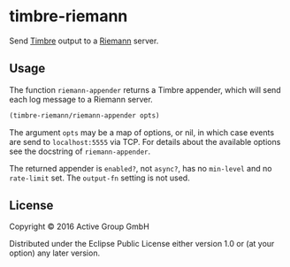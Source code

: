 # timbre-riemann

Send [Timbre](https://github.com/ptaoussanis/timbre) output to a
[Riemann](http://riemann.io/) server.

## Usage

The function `riemann-appender` returns a Timbre appender, which
will send each log message to a Riemann server.

```clojure
(timbre-riemann/riemann-appender opts)
```

The argument `opts` may be a map of options, or nil, in which case
events are send to `localhost:5555` via TCP. For details about the
available options see the docstring of `riemann-appender`.

The returned appender is `enabled?`, not `async?`, has no `min-level`
and no `rate-limit` set. The `output-fn` setting is not used.

## License

Copyright © 2016 Active Group GmbH

Distributed under the Eclipse Public License either version 1.0 or (at
your option) any later version.
